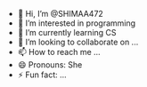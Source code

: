 - 👋 Hi, I’m @SHIMAA472
- 👀 I’m interested in programming
- 🌱 I’m currently learning CS
- 💞️ I’m looking to collaborate on ...
- 📫 How to reach me ...
- 😄 Pronouns: She
- ⚡ Fun fact: ...

<!---
SHIMAA472/SHIMAA472 is a ✨ special ✨ repository because its `README.md` (this file) appears on your GitHub profile.
You can click the Preview link to take a look at your changes.
--->
